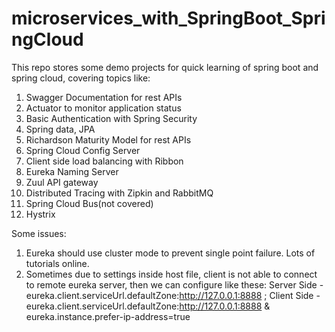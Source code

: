# microservices_with_SpringBoot_SpringCloud
This repo stores some demo projects for quick learning of spring boot and spring cloud, covering topics like:
1. Swagger Documentation for rest APIs
2. Actuator to monitor application status
3. Basic Authentication with Spring Security
4. Spring data, JPA
5. Richardson Maturity Model for rest APIs
6. Spring Cloud Config Server
7. Client side load balancing with Ribbon
8. Eureka Naming Server
9. Zuul API gateway
10. Distributed Tracing with Zipkin and RabbitMQ
11. Spring Cloud Bus(not covered)
12. Hystrix

Some issues:
1. Eureka should use cluster mode to prevent single point failure. Lots of tutorials online.
2. Sometimes due to settings inside host file, client is not able to connect to remote eureka server, then we can configure like these: Server Side - eureka.client.serviceUrl.defaultZone:http://127.0.0.1:8888 ; Client Side - eureka.client.serviceUrl.defaultZone:http://127.0.0.1:8888  & eureka.instance.prefer-ip-address=true
    
